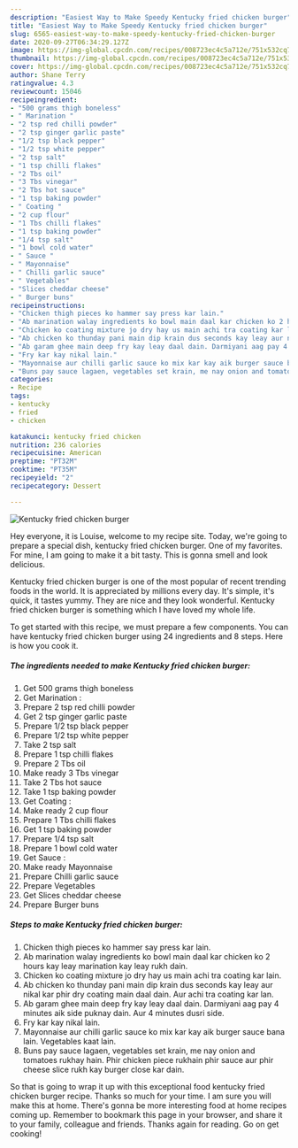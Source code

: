 ```yaml
---
description: "Easiest Way to Make Speedy Kentucky fried chicken burger"
title: "Easiest Way to Make Speedy Kentucky fried chicken burger"
slug: 6565-easiest-way-to-make-speedy-kentucky-fried-chicken-burger
date: 2020-09-27T06:34:29.127Z
image: https://img-global.cpcdn.com/recipes/008723ec4c5a712e/751x532cq70/kentucky-fried-chicken-burger-recipe-main-photo.jpg
thumbnail: https://img-global.cpcdn.com/recipes/008723ec4c5a712e/751x532cq70/kentucky-fried-chicken-burger-recipe-main-photo.jpg
cover: https://img-global.cpcdn.com/recipes/008723ec4c5a712e/751x532cq70/kentucky-fried-chicken-burger-recipe-main-photo.jpg
author: Shane Terry
ratingvalue: 4.3
reviewcount: 15046
recipeingredient:
- "500 grams thigh boneless"
- " Marination "
- "2 tsp red chilli powder"
- "2 tsp ginger garlic paste"
- "1/2 tsp black pepper"
- "1/2 tsp white pepper"
- "2 tsp salt"
- "1 tsp chilli flakes"
- "2 Tbs oil"
- "3 Tbs vinegar"
- "2 Tbs hot sauce"
- "1 tsp baking powder"
- " Coating "
- "2 cup flour"
- "1 Tbs chilli flakes"
- "1 tsp baking powder"
- "1/4 tsp salt"
- "1 bowl cold water"
- " Sauce "
- " Mayonnaise"
- " Chilli garlic sauce"
- " Vegetables"
- "Slices cheddar cheese"
- " Burger buns"
recipeinstructions:
- "Chicken thigh pieces ko hammer say press kar lain."
- "Ab marination walay ingredients ko bowl main daal kar chicken ko 2 hours kay leay marination kay leay rukh dain."
- "Chicken ko coating mixture jo dry hay us main achi tra coating kar lain."
- "Ab chicken ko thunday pani main dip krain dus seconds kay leay aur nikal kar phir dry coating main daal dain. Aur achi tra coating kar lan."
- "Ab garam ghee main deep fry kay leay daal dain. Darmiyani aag pay 4 minutes aik side puknay dain. Aur 4 minutes dusri side."
- "Fry kar kay nikal lain."
- "Mayonnaise aur chilli garlic sauce ko mix kar kay aik burger sauce bana lain. Vegetables kaat lain."
- "Buns pay sauce lagaen, vegetables set krain, me nay onion and tomatoes rukhay hain. Phir chicken piece rukhain phir sauce aur phir cheese slice rukh kay burger close kar dain."
categories:
- Recipe
tags:
- kentucky
- fried
- chicken

katakunci: kentucky fried chicken 
nutrition: 236 calories
recipecuisine: American
preptime: "PT32M"
cooktime: "PT35M"
recipeyield: "2"
recipecategory: Dessert

---
```



![Kentucky fried chicken burger](https://img-global.cpcdn.com/recipes/008723ec4c5a712e/751x532cq70/kentucky-fried-chicken-burger-recipe-main-photo.jpg)

Hey everyone, it is Louise, welcome to my recipe site. Today, we're going to prepare a special dish, kentucky fried chicken burger. One of my favorites. For mine, I am going to make it a bit tasty. This is gonna smell and look delicious.

Kentucky fried chicken burger is one of the most popular of recent trending foods in the world. It is appreciated by millions every day. It's simple, it's quick, it tastes yummy. They are nice and they look wonderful. Kentucky fried chicken burger is something which I have loved my whole life.




To get started with this recipe, we must prepare a few components. You can have kentucky fried chicken burger using 24 ingredients and 8 steps. Here is how you cook it.

<!--inarticleads1-->

##### The ingredients needed to make Kentucky fried chicken burger:

1. Get 500 grams thigh boneless
1. Get  Marination :
1. Prepare 2 tsp red chilli powder
1. Get 2 tsp ginger garlic paste
1. Prepare 1/2 tsp black pepper
1. Prepare 1/2 tsp white pepper
1. Take 2 tsp salt
1. Prepare 1 tsp chilli flakes
1. Prepare 2 Tbs oil
1. Make ready 3 Tbs vinegar
1. Take 2 Tbs hot sauce
1. Take 1 tsp baking powder
1. Get  Coating :
1. Make ready 2 cup flour
1. Prepare 1 Tbs chilli flakes
1. Get 1 tsp baking powder
1. Prepare 1/4 tsp salt
1. Prepare 1 bowl cold water
1. Get  Sauce :
1. Make ready  Mayonnaise
1. Prepare  Chilli garlic sauce
1. Prepare  Vegetables
1. Get Slices cheddar cheese
1. Prepare  Burger buns




<!--inarticleads2-->

##### Steps to make Kentucky fried chicken burger:

1. Chicken thigh pieces ko hammer say press kar lain.
1. Ab marination walay ingredients ko bowl main daal kar chicken ko 2 hours kay leay marination kay leay rukh dain.
1. Chicken ko coating mixture jo dry hay us main achi tra coating kar lain.
1. Ab chicken ko thunday pani main dip krain dus seconds kay leay aur nikal kar phir dry coating main daal dain. Aur achi tra coating kar lan.
1. Ab garam ghee main deep fry kay leay daal dain. Darmiyani aag pay 4 minutes aik side puknay dain. Aur 4 minutes dusri side.
1. Fry kar kay nikal lain.
1. Mayonnaise aur chilli garlic sauce ko mix kar kay aik burger sauce bana lain. Vegetables kaat lain.
1. Buns pay sauce lagaen, vegetables set krain, me nay onion and tomatoes rukhay hain. Phir chicken piece rukhain phir sauce aur phir cheese slice rukh kay burger close kar dain.




So that is going to wrap it up with this exceptional food kentucky fried chicken burger recipe. Thanks so much for your time. I am sure you will make this at home. There's gonna be more interesting food at home recipes coming up. Remember to bookmark this page in your browser, and share it to your family, colleague and friends. Thanks again for reading. Go on get cooking!
